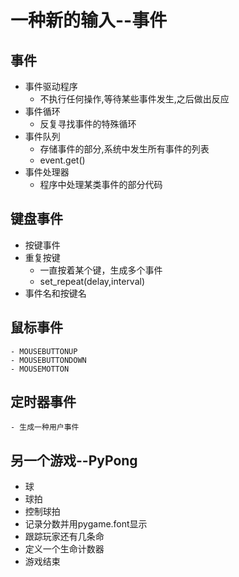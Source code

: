 # 一种新的输入--事件
## 事件
- 事件驱动程序
    - 不执行任何操作,等待某些事件发生,之后做出反应
- 事件循环
    - 反复寻找事件的特殊循环
- 事件队列
    - 存储事件的部分,系统中发生所有事件的列表
    - event.get()
- 事件处理器
    - 程序中处理某类事件的部分代码
## 键盘事件
- 按键事件
- 重复按键
    - 一直按着某个键，生成多个事件
    - set_repeat(delay,interval)
- 事件名和按键名
## 鼠标事件
    - MOUSEBUTTONUP
    - MOUSEBUTTONDOWN
    - MOUSEMOTTON
## 定时器事件
    - 生成一种用户事件
## 另一个游戏--PyPong
- 球
- 球拍
- 控制球拍
- 记录分数并用pygame.font显示
- 跟踪玩家还有几条命
- 定义一个生命计数器
- 游戏结束